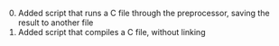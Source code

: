 <ol start="0">
<li>Added script that runs a C file through the preprocessor, saving the result to another file</li>
<li>Added script that compiles a C file, without linking</li>

</ol>
